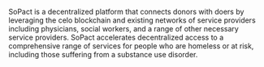 SoPact is a decentralized platform that connects donors with doers by leveraging the celo blockchain and existing networks of service providers including physicians, social workers, and a range of other necessary service providers. SoPact accelerates decentralized access to a comprehensive range of services for people who are homeless or at risk, including those suffering from a substance use disorder.
